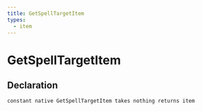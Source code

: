 ```yaml
---
title: GetSpellTargetItem
types:
  - item
---
```


# GetSpellTargetItem

## Declaration

```
constant native GetSpellTargetItem takes nothing returns item
```